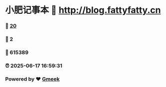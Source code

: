 # 小肥记事本 :link: http://blog.fattyfatty.cn 
### :page_facing_up: [20](http://blog.fattyfatty.cn/tag.html) 
### :speech_balloon: 2 
### :hibiscus: 615389 
### :alarm_clock: 2025-06-17 16:59:31 
### Powered by :heart: [Gmeek](https://github.com/Meekdai/Gmeek)
